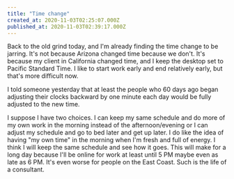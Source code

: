 ```yaml
---
title: "Time change"
created_at: 2020-11-03T02:25:07.000Z
published_at: 2020-11-03T02:39:17.000Z
---
```

Back to the old grind today, and I'm already finding the time change to be jarring. It's not because Arizona changed time because we don't. It's because my client in California changed time, and I keep the desktop set to Pacific Standard Time. I like to start work early and end relatively early, but that's more difficult now.

I told someone yesterday that at least the people who 60 days ago began adjusting their clocks backward by one minute each day would be fully adjusted to the new time.

I suppose I have two choices. I can keep my same schedule and do more of my own work in the morning instead of the afternoon/evening or I can adjust my schedule and go to bed later and get up later. I do like the idea of having "my own time" in the morning when I'm fresh and full of energy. I think I will keep the same schedule and see how it goes. This will make for a long day because I'll be online for work at least until 5 PM maybe even as late as 6 PM. It's even worse for people on the East Coast. Such is the life of a consultant.
